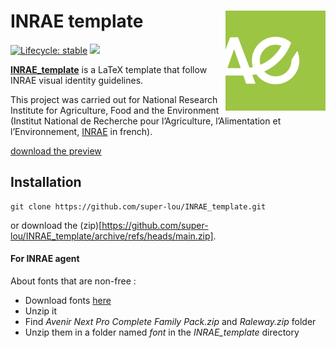 # INRAE template [<img src="/figures/figure1.jpg" align="right" width=160 height=160 alt=""/>](https://github.com/super-lou/INRAE_template/raw/main/main.pdf)

<!-- badges: start -->
[![Lifecycle: stable](https://img.shields.io/badge/lifecycle-stable-green)](https://lifecycle.r-lib.org/articles/stages.html)
![](https://img.shields.io/github/last-commit/super-lou/INRAE_template)
<!-- badges: end -->

**[INRAE_template](https://github.com/super-lou/INRAE_template/raw/main/main.pdf)** is a LaTeX template that follow INRAE visual identity guidelines.

This project was carried out for National Research Institute for Agriculture, Food and the Environment (Institut National de Recherche pour l’Agriculture, l’Alimentation et l’Environnement, [INRAE](https://agriculture.gouv.fr/inrae-linstitut-national-de-recherche-pour-lagriculture-lalimentation-et-lenvironnement) in french).

[download the preview](https://github.com/super-lou/INRAE_template/raw/main/main.pdf)


## Installation
```
git clone https://github.com/super-lou/INRAE_template.git
```
or download the (zip)[https://github.com/super-lou/INRAE_template/archive/refs/heads/main.zip].


#### For INRAE agent
About fonts that are non-free :
- Download fonts [here](https://intranet.inra.fr/charte-identitaire/content/download/3007/30036/version/5/file/POLICES.zip)
- Unzip it
- Find *Avenir Next Pro Complete Family Pack.zip* and *Raleway.zip* folder
- Unzip them in a folder named *font* in the *INRAE_template* directory
